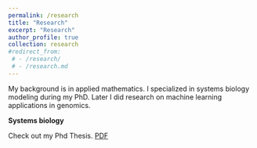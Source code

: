 ```yaml
---
permalink: /research
title: "Research"
excerpt: "Research"
author_profile: true
collection: research
#redirect_from: 
 # - /research/
 # - /research.md
---
```


My background is in applied mathematics. I specialized in systems biology modeling during my PhD. Later I did research on machine learning applications in genomics.

**Systems biology**

Check out my Phd Thesis. [PDF](https://research.tue.nl/files/92435580/20180313_Masroor.pdf)

